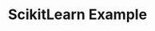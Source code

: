 ---
title: ScikitLearn Example
weight: 1
variants: +flyte -serverless -byoc -selfmanaged
layout: py_example
example_file: /external/unionai-examples/flyte-integrations/flytekit-plugins/onnx_plugin/onnx_plugin/scikitlearn_onnx.py
---